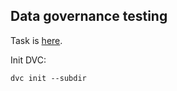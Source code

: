## Data governance testing

Task is [here](https://docs.google.com/document/d/1pAr39LnEju5najG11CtCFxv0yCTBzyceUUQVWVCi09Q/edit).

Init DVC:
```
dvc init --subdir
```